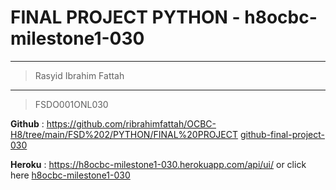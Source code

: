 # FINAL PROJECT PYTHON - h8ocbc-milestone1-030
---

> Rasyid Ibrahim Fattah
***
> FSDO001ONL030

**Github** : https://github.com/ribrahimfattah/OCBC-H8/tree/main/FSD%202/PYTHON/FINAL%20PROJECT [github-final-project-030](https://github.com/ribrahimfattah/OCBC-H8/tree/main/FSD%202/PYTHON/FINAL%20PROJECT)

**Heroku** : https://h8ocbc-milestone1-030.herokuapp.com/api/ui/ or click here [h8ocbc-milestone1-030](https://h8ocbc-milestone1-030.herokuapp.com/api/ui/)
